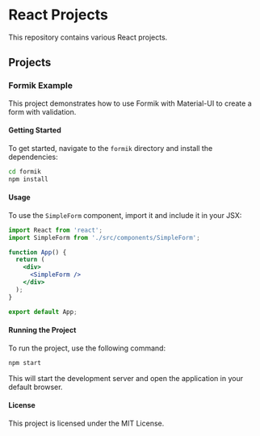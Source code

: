 # React Projects

This repository contains various React projects.

## Projects

### Formik Example

This project demonstrates how to use Formik with Material-UI to create a form with validation.

#### Getting Started

To get started, navigate to the `formik` directory and install the dependencies:

```bash
cd formik
npm install
```

#### Usage

To use the `SimpleForm` component, import it and include it in your JSX:

```jsx
import React from 'react';
import SimpleForm from './src/components/SimpleForm';

function App() {
  return (
    <div>
      <SimpleForm />
    </div>
  );
}

export default App;
```

#### Running the Project

To run the project, use the following command:

```bash
npm start
```

This will start the development server and open the application in your default browser.

#### License

This project is licensed under the MIT License.
